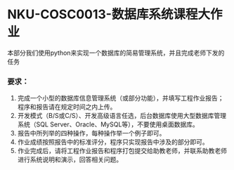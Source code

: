 # NKU-COSC0013-数据库系统课程大作业
本部分我们使用python来实现一个数据库的简易管理系统，并且完成老师下发的任务

### 要求：
1.	完成一个小型的数据库信息管理系统（或部分功能），并填写工程作业报告；程序和报告请在规定时间之内上传。
2.	开发模式（B/S或C/S）、开发高级语言任选，后台数据库使用大型数据库管理系统（SQL Server、Oracle、MySQL等），不要使用桌面数据库。
3.	报告中所列举的四种操作，每种操作举一个例子即可。
4.	作业成绩按照报告中的标准评分，程序只实现报告中涉及的部分即可。
5.	作业完成后，请将工程作业报告和程序打包提交给助教老师，并联系助教老师进行系统说明和演示，回答相关问题。
